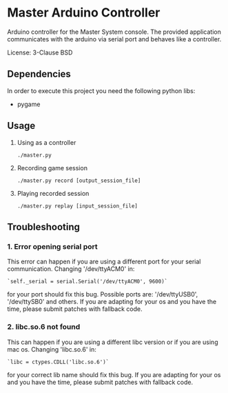 Master Arduino Controller
==================================

Arduino controller for the Master System console. The provided
application communicates with the arduino via serial port and behaves
like a controller.

License: 3-Clause BSD

Dependencies
----------------------------------

In order to execute this project you need the following python libs:

* pygame

Usage
----------------------------------

1. Using as a controller

    `./master.py`

2. Recording game session

    `./master.py record [output_session_file]`

3. Playing recorded session

    `./master.py replay [input_session_file]`

Troubleshooting
----------------------------------

### 1. Error opening serial port ###

This error can happen if you are using a different port for your serial
communication. Changing '/dev/ttyACM0' in:

    `self._serial = serial.Serial('/dev/ttyACM0', 9600)`

for your port should fix this bug. Possible ports are: '/dev/ttyUSB0',
'/dev/ttySB0' and others. If you are adapting for your os and you
have the time, please submit patches with fallback code. 

### 2. libc.so.6 not found ###

This can happen if you are using a different libc version or if you are
using mac os. Changing 'libc.so.6' in:

    `libc = ctypes.CDLL('libc.so.6')`

for your correct lib name should fix this bug. If you are adapting for
your os and you have the time, please submit patches with fallback code.

